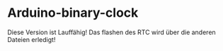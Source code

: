 # Arduino-binary-clock

Diese Version ist Lauffähig! Das flashen des RTC wird über die anderen Dateien erledigt!
